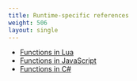 ```yaml
---
title: Runtime-specific references
weight: 506
layout: single
---
```


- [Functions in Lua](/docs/scripting-reference/runtimes/lua)
- [Functions in JavaScript](/docs/scripting-reference/runtimes/javascript)
- [Functions in C#](/docs/scripting-reference/runtimes/csharp)
